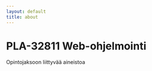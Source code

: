 ```yaml
---
layout: default
title: about
---
```


# PLA-32811 Web-ohjelmointi

Opintojaksoon liittyvää aineistoa

